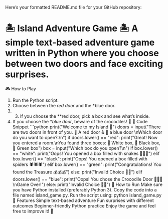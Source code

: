 Here’s your formatted README.md file for your GitHub repository:
# 🏝 Island Adventure Game 🏝 A simple text-based adventure game written in Python where you choose between two doors and face exciting surprises.
🎮 How to Play
1. Run the Python script.
2. Choose between the *red door* and the *blue door.
3.  3. If you choose the **red door, pick a box and see what’s inside.
4. If you choose the **blue door*, beware of the crocodiles! 🐊
   📝 Code Snippet ```python print("Welcome to my Island 👋")
   doors = input("There are two doors in front of you. 🚪 A red door & 🚪 a blue door \nWhich door do you want to open?:\n")
   if doors.lower() == "red": print("Great! Now you entered a room.\nYou found three boxes: 🎁 White box, 🎁 Black box, 🎁 Green box")
   box = input("Which box do you open?\n")
   if box.lower() == "white": print("Oops! You opened a box filled with snakes 🐍🐍🐍")
   elif box.lower() == "black": print("Oops! You opened a box filled with spiders 🕷🕷🕷")
   elif box.lower() == "green": print("Congratulations! You found the Treasure 💰💰💰")
   else: print("Invalid Choice 🤷‍♂")
   elif doors.lower() == "blue": print("Oops! You chose the Crocodile Door 🐊🐊🐊\nGame Over!")
   else: print("Invalid Choice 🤷‍♂") 
🚀 How to Run
Make sure you have Python installed (preferably Python 3).
Copy the code into a file named island_game.py.
Run the script using:
python island_game.py 
📌 Features
Simple text-based adventure
Fun surprises with different outcomes
Beginner-friendly Python practice
Enjoy the game and feel free to improve it! 🚀
